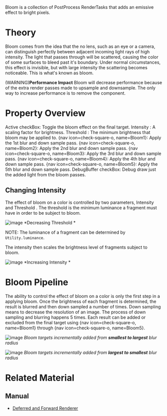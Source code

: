 Bloom is a collection of PostProcess RenderTasks that adds an emissive effect to bright pixels.

 # Theory
Bloom comes from the idea that the no lens, such as an eye or a camera, can distinguish perfectly between adjacent incoming light rays of high intensity.  The light that passes through will be scattered, causing the color of some surfaces to bleed past it's boundary.  Under normal circumstances, this effect is invisible, but with large intensity the scattering becomes noticeable.  This is what's known as bloom.

(WARNING)**Performance Impact** Bloom will decrease performance because of the extra render passes made to upsample and downsample.  The only way to increase performance is to remove the component.

 # Property Overview
Active checkBox: Toggle the bloom effect on the final target.
Intensity : A scaling factor for brightness.
Threshold : The minimum brightness that bloom may be applied to.
{nav icon=check-square-o, name=Bloom1}: Apply the 1st blur and down sample pass.
{nav icon=check-square-o, name=Bloom2}: Apply the 2nd blur and down sample pass.
{nav icon=check-square-o, name=Bloom3}: Apply the 3rd blur and down sample pass.
{nav icon=check-square-o, name=Bloom4}: Apply the 4th blur and down sample pass.
{nav icon=check-square-o, name=Bloom5}: Apply the 5th blur and down sample pass.
DebugBuffer checkBox: Debug draw just the added light from the bloom passes.


## Changing Intensity

The effect of bloom on a color is controlled by two parameters, Intensity  and Threshold .  The threshold is the minimum luminance a fragment must have in order to be subject to bloom.



![image](https://media.githubusercontent.com/media/zeroengineteam/ZeroFiles/master/doc_files/28603.png) *Decreasing Threshold *


NOTE: The luminance of a fragment can be determined by `Utility.luminance`.

The intensity then scales the brightness level of fragments subject to bloom.



![image](https://media.githubusercontent.com/media/zeroengineteam/ZeroFiles/master/doc_files/28601.png) *Increasing Intensity *


 # Bloom Pipeline
The ability to control the effect of bloom on a color is only the first step in a applying bloom.  Once the brightness of each fragment is determined, the result is blurred and then down sampled a number of times.  Down sampling means to decrease the resolution of an image.  The process of down sampling and blurring happens 5 times.  Each result can be added or excluded from the final target using {nav icon=check-square-o, name=Bloom1} through {nav icon=check-square-o, name=Bloom5}.



![image](https://media.githubusercontent.com/media/zeroengineteam/ZeroFiles/master/doc_files/28607.png) *Bloom targets incrementally added from **smallest to largest** blur radius*




![image](https://media.githubusercontent.com/media/zeroengineteam/ZeroFiles/master/doc_files/28611.png) *Bloom targets incrementally added from **largest to smallest** blur radius*


 # Related Material
 ## Manual
- [Deferred and Forward Renderer](https://github.com/zeroengineteam/ZeroDocs/blob/master/zero_editor_documentation/zeromanual/graphics/renderer/deferred_renderer.markdown) 

 